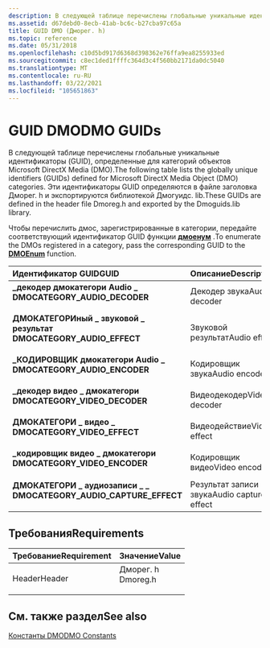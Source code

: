 ```yaml
---
description: В следующей таблице перечислены глобальные уникальные идентификаторы (GUID), определенные для категорий объектов Microsoft DirectX Media (DMO). Эти идентификаторы GUID определяются в файле заголовка Дморег. h и экспортируются библиотекой Дмогуидс. lib.
ms.assetid: d67debd0-8ecb-41ab-bc6c-b27cba97c65a
title: GUID DMO (Дморег. h)
ms.topic: reference
ms.date: 05/31/2018
ms.openlocfilehash: c10d5bd917d6368d398362e76ffa9ea8255933ed
ms.sourcegitcommit: c8ec1ded1ffffc364d3c4f560bb2171da0dc5040
ms.translationtype: MT
ms.contentlocale: ru-RU
ms.lasthandoff: 03/22/2021
ms.locfileid: "105651863"
---
```

# <a name="dmo-guids"></a><span data-ttu-id="36add-104">GUID DMO</span><span class="sxs-lookup"><span data-stu-id="36add-104">DMO GUIDs</span></span>

<span data-ttu-id="36add-105">В следующей таблице перечислены глобальные уникальные идентификаторы (GUID), определенные для категорий объектов Microsoft DirectX Media (DMO).</span><span class="sxs-lookup"><span data-stu-id="36add-105">The following table lists the globally unique identifiers (GUIDs) defined for Microsoft DirectX Media Object (DMO) categories.</span></span> <span data-ttu-id="36add-106">Эти идентификаторы GUID определяются в файле заголовка Дморег. h и экспортируются библиотекой Дмогуидс. lib.</span><span class="sxs-lookup"><span data-stu-id="36add-106">These GUIDs are defined in the header file Dmoreg.h and exported by the Dmoguids.lib library.</span></span>

<span data-ttu-id="36add-107">Чтобы перечислить дмос, зарегистрированные в категории, передайте соответствующий идентификатор GUID функции [**дмоенум**](/previous-versions/windows/desktop/api/Dmoreg/nf-dmoreg-dmoenum) .</span><span class="sxs-lookup"><span data-stu-id="36add-107">To enumerate the DMOs registered in a category, pass the corresponding GUID to the [**DMOEnum**](/previous-versions/windows/desktop/api/Dmoreg/nf-dmoreg-dmoenum) function.</span></span>



| <span data-ttu-id="36add-108">Идентификатор GUID</span><span class="sxs-lookup"><span data-stu-id="36add-108">GUID</span></span>                                                                                                                                                                                                                     | <span data-ttu-id="36add-109">Описание</span><span class="sxs-lookup"><span data-stu-id="36add-109">Description</span></span>                     |
|:-------------------------------------------------------------------------------------------------------------------------------------------------------------------------------------------------------------------------|:--------------------------------|
| <span id="DMOCATEGORY_AUDIO_DECODER"></span><span id="dmocategory_audio_decoder"></span><dl> <span data-ttu-id="36add-110"><dt>**\_декодер дмокатегори Audio \_**</dt></span><span class="sxs-lookup"><span data-stu-id="36add-110"><dt>**DMOCATEGORY\_AUDIO\_DECODER**</dt></span></span> </dl>                       | <span data-ttu-id="36add-111">Декодер звука</span><span class="sxs-lookup"><span data-stu-id="36add-111">Audio decoder</span></span><br/>        |
| <span id="DMOCATEGORY_AUDIO_EFFECT"></span><span id="dmocategory_audio_effect"></span><dl> <span data-ttu-id="36add-112"><dt>**ДМОКАТЕГОРИный \_ звуковой \_ результат**</dt></span><span class="sxs-lookup"><span data-stu-id="36add-112"><dt>**DMOCATEGORY\_AUDIO\_EFFECT**</dt></span></span> </dl>                          | <span data-ttu-id="36add-113">Звуковой результат</span><span class="sxs-lookup"><span data-stu-id="36add-113">Audio effect</span></span><br/>         |
| <span id="DMOCATEGORY_AUDIO_ENCODER"></span><span id="dmocategory_audio_encoder"></span><dl> <span data-ttu-id="36add-114"><dt>**\_КОДИРОВЩИК дмокатегори Audio \_**</dt></span><span class="sxs-lookup"><span data-stu-id="36add-114"><dt>**DMOCATEGORY\_AUDIO\_ENCODER**</dt></span></span> </dl>                       | <span data-ttu-id="36add-115">Кодировщик звука</span><span class="sxs-lookup"><span data-stu-id="36add-115">Audio encoder</span></span><br/>        |
| <span id="DMOCATEGORY_VIDEO_DECODER"></span><span id="dmocategory_video_decoder"></span><dl> <span data-ttu-id="36add-116"><dt>**\_декодер видео \_ дмокатегори**</dt></span><span class="sxs-lookup"><span data-stu-id="36add-116"><dt>**DMOCATEGORY\_VIDEO\_DECODER**</dt></span></span> </dl>                       | <span data-ttu-id="36add-117">Видеодекодер</span><span class="sxs-lookup"><span data-stu-id="36add-117">Video decoder</span></span><br/>        |
| <span id="DMOCATEGORY_VIDEO_EFFECT"></span><span id="dmocategory_video_effect"></span><dl> <span data-ttu-id="36add-118"><dt>**ДМОКАТЕГОРИ \_ видео \_**</dt></span><span class="sxs-lookup"><span data-stu-id="36add-118"><dt>**DMOCATEGORY\_VIDEO\_EFFECT**</dt></span></span> </dl>                          | <span data-ttu-id="36add-119">Видеодействие</span><span class="sxs-lookup"><span data-stu-id="36add-119">Video effect</span></span><br/>         |
| <span id="DMOCATEGORY_VIDEO_ENCODER"></span><span id="dmocategory_video_encoder"></span><dl> <span data-ttu-id="36add-120"><dt>**\_кодировщик видео \_ дмокатегори**</dt></span><span class="sxs-lookup"><span data-stu-id="36add-120"><dt>**DMOCATEGORY\_VIDEO\_ENCODER**</dt></span></span> </dl>                       | <span data-ttu-id="36add-121">Кодировщик видео</span><span class="sxs-lookup"><span data-stu-id="36add-121">Video encoder</span></span><br/>        |
| <span id="DMOCATEGORY_AUDIO_CAPTURE_EFFECT"></span><span id="dmocategory_audio_capture_effect"></span><dl> <span data-ttu-id="36add-122"><dt>**ДМОКАТЕГОРИ \_ аудиозаписи \_ \_**</dt></span><span class="sxs-lookup"><span data-stu-id="36add-122"><dt>**DMOCATEGORY\_AUDIO\_CAPTURE\_EFFECT**</dt></span></span> </dl> | <span data-ttu-id="36add-123">Результат записи звука</span><span class="sxs-lookup"><span data-stu-id="36add-123">Audio capture effect</span></span><br/> |



## <a name="requirements"></a><span data-ttu-id="36add-124">Требования</span><span class="sxs-lookup"><span data-stu-id="36add-124">Requirements</span></span>



| <span data-ttu-id="36add-125">Требование</span><span class="sxs-lookup"><span data-stu-id="36add-125">Requirement</span></span> | <span data-ttu-id="36add-126">Значение</span><span class="sxs-lookup"><span data-stu-id="36add-126">Value</span></span> |
|-------------------|-------------------------------------------------------------------------------------|
| <span data-ttu-id="36add-127">Header</span><span class="sxs-lookup"><span data-stu-id="36add-127">Header</span></span><br/> | <dl> <span data-ttu-id="36add-128"><dt>Дморег. h</dt></span><span class="sxs-lookup"><span data-stu-id="36add-128"><dt>Dmoreg.h</dt></span></span> </dl> |



## <a name="see-also"></a><span data-ttu-id="36add-129">См. также раздел</span><span class="sxs-lookup"><span data-stu-id="36add-129">See also</span></span>

<dl> <dt>

[<span data-ttu-id="36add-130">Константы DMO</span><span class="sxs-lookup"><span data-stu-id="36add-130">DMO Constants</span></span>](dmo-constants.md)
</dt> </dl>

 

 





